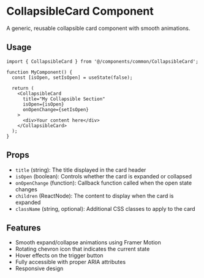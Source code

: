 # CollapsibleCard Component

A generic, reusable collapsible card component with smooth animations.

## Usage

```tsx
import { CollapsibleCard } from '@/components/common/CollapsibleCard';

function MyComponent() {
  const [isOpen, setIsOpen] = useState(false);

  return (
    <CollapsibleCard
      title="My Collapsible Section"
      isOpen={isOpen}
      onOpenChange={setIsOpen}
    >
      <div>Your content here</div>
    </CollapsibleCard>
  );
}
```

## Props

- `title` (string): The title displayed in the card header
- `isOpen` (boolean): Controls whether the card is expanded or collapsed
- `onOpenChange` (function): Callback function called when the open state changes
- `children` (ReactNode): The content to display when the card is expanded
- `className` (string, optional): Additional CSS classes to apply to the card

## Features

- Smooth expand/collapse animations using Framer Motion
- Rotating chevron icon that indicates the current state
- Hover effects on the trigger button
- Fully accessible with proper ARIA attributes
- Responsive design 